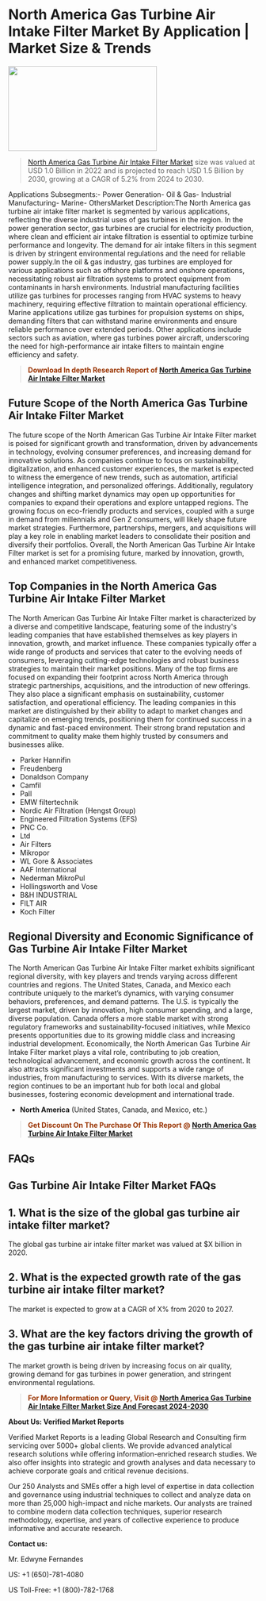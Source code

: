 <p><h1>North America Gas Turbine Air Intake Filter Market By Application | Market Size & Trends</h1><p><img class="aligncenter size-medium wp-image-105565" src="https://ffe5etoiles.com/wp-content/uploads/2025/01/MST7-300x171.png" alt="" width="300" height="171" /></p><blockquote><p><a href="https://www.verifiedmarketreports.com/download-sample/?rid=542860&utm_source=Github-NA&utm_medium=379" target="_blank">North America Gas Turbine Air Intake Filter Market</a> size was valued at USD 1.0 Billion in 2022 and is projected to reach USD 1.5 Billion by 2030, growing at a CAGR of 5.2% from 2024 to 2030.</p></blockquote>Applications Subsegments:- Power Generation- Oil & Gas- Industrial Manufacturing- Marine- OthersMarket Description:The North America gas turbine air intake filter market is segmented by various applications, reflecting the diverse industrial uses of gas turbines in the region. In the power generation sector, gas turbines are crucial for electricity production, where clean and efficient air intake filtration is essential to optimize turbine performance and longevity. The demand for air intake filters in this segment is driven by stringent environmental regulations and the need for reliable power supply.In the oil & gas industry, gas turbines are employed for various applications such as offshore platforms and onshore operations, necessitating robust air filtration systems to protect equipment from contaminants in harsh environments. Industrial manufacturing facilities utilize gas turbines for processes ranging from HVAC systems to heavy machinery, requiring effective filtration to maintain operational efficiency. Marine applications utilize gas turbines for propulsion systems on ships, demanding filters that can withstand marine environments and ensure reliable performance over extended periods. Other applications include sectors such as aviation, where gas turbines power aircraft, underscoring the need for high-performance air intake filters to maintain engine efficiency and safety.</p><blockquote><p><span style="color: #993300;"><strong>Download In depth Research Report of <a href="https://www.verifiedmarketreports.com/download-sample/?rid=542860&utm_source=Github-NA&utm_medium=379">North America Gas Turbine Air Intake Filter Market</a></strong></span></p></blockquote><h2>Future Scope of the North America Gas Turbine Air Intake Filter Market</h2><p>The future scope of the North American Gas Turbine Air Intake Filter market is poised for significant growth and transformation, driven by advancements in technology, evolving consumer preferences, and increasing demand for innovative solutions. As companies continue to focus on sustainability, digitalization, and enhanced customer experiences, the market is expected to witness the emergence of new trends, such as automation, artificial intelligence integration, and personalized offerings. Additionally, regulatory changes and shifting market dynamics may open up opportunities for companies to expand their operations and explore untapped regions. The growing focus on eco-friendly products and services, coupled with a surge in demand from millennials and Gen Z consumers, will likely shape future market strategies. Furthermore, partnerships, mergers, and acquisitions will play a key role in enabling market leaders to consolidate their position and diversify their portfolios. Overall, the North American Gas Turbine Air Intake Filter market is set for a promising future, marked by innovation, growth, and enhanced market competitiveness.</p><h2>Top Companies in the North America Gas Turbine Air Intake Filter Market</h2><p>The North American Gas Turbine Air Intake Filter market is characterized by a diverse and competitive landscape, featuring some of the industry's leading companies that have established themselves as key players in innovation, growth, and market influence. These companies typically offer a wide range of products and services that cater to the evolving needs of consumers, leveraging cutting-edge technologies and robust business strategies to maintain their market positions. Many of the top firms are focused on expanding their footprint across North America through strategic partnerships, acquisitions, and the introduction of new offerings. They also place a significant emphasis on sustainability, customer satisfaction, and operational efficiency. The leading companies in this market are distinguished by their ability to adapt to market changes and capitalize on emerging trends, positioning them for continued success in a dynamic and fast-paced environment. Their strong brand reputation and commitment to quality make them highly trusted by consumers and businesses alike.</p><p><ul><li>Parker Hannifin </li><li> Freudenberg </li><li> Donaldson Company </li><li> Camfil </li><li> Pall </li><li> EMW filtertechnik </li><li> Nordic Air Filtration (Hengst Group) </li><li> Engineered Filtration Systems (EFS) </li><li> PNC Co. </li><li> Ltd </li><li> Air Filters </li><li> Mikropor </li><li> WL Gore & Associates </li><li> AAF International </li><li> Nederman MikroPul </li><li> Hollingsworth and Vose </li><li> B&H INDUSTRIAL </li><li> FILT AIR </li><li> Koch Filter</li></ul></p><h2>Regional Diversity and Economic Significance of Gas Turbine Air Intake Filter Market</h2><p>The North American Gas Turbine Air Intake Filter market exhibits significant regional diversity, with key players and trends varying across different countries and regions. The United States, Canada, and Mexico each contribute uniquely to the market’s dynamics, with varying consumer behaviors, preferences, and demand patterns. The U.S. is typically the largest market, driven by innovation, high consumer spending, and a large, diverse population. Canada offers a more stable market with strong regulatory frameworks and sustainability-focused initiatives, while Mexico presents opportunities due to its growing middle class and increasing industrial development. Economically, the North American Gas Turbine Air Intake Filter market plays a vital role, contributing to job creation, technological advancement, and economic growth across the continent. It also attracts significant investments and supports a wide range of industries, from manufacturing to services. With its diverse markets, the region continues to be an important hub for both local and global businesses, fostering economic development and international trade.</p><ul> <li><strong>North America</strong> (United States, Canada, and Mexico, etc.)</li></ul><blockquote><p><span style="color: #993300;"><strong>Get Discount On The Purchase Of This Report @ <a href="https://www.verifiedmarketreports.com/ask-for-discount/?rid=542860&utm_source=Github-NA&utm_medium=379">North America Gas Turbine Air Intake Filter Market</a></strong></span></p></blockquote><h2>FAQs</h2><p><h2>Gas Turbine Air Intake Filter Market FAQs</h1><h2>1. What is the size of the global gas turbine air intake filter market?</div><div></h2><p>The global gas turbine air intake filter market was valued at $X billion in 2020.</p><h2>2. What is the expected growth rate of the gas turbine air intake filter market?</div><div></h2><p>The market is expected to grow at a CAGR of X% from 2020 to 2027.</p><h2>3. What are the key factors driving the growth of the gas turbine air intake filter market?</div><div></h2><p>The market growth is being driven by increasing focus on air quality, growing demand for gas turbines in power generation, and stringent environmental regulations.</p><!-- Repeat similar questions and answers up to FAQ 20 --></body></html></p><blockquote><p><span style="color: #993300;"><strong>For More Information or Query, Visit @ <a href="https://www.verifiedmarketreports.com/product/gas-turbine-air-intake-filter-market/">North America Gas Turbine Air Intake Filter Market Size And Forecast 2024-2030</a></strong></span></p></blockquote><p><strong>About Us: Verified Market Reports</strong></p><p>Verified Market Reports is a leading Global Research and Consulting firm servicing over 5000+ global clients. We provide advanced analytical research solutions while offering information-enriched research studies. We also offer insights into strategic and growth analyses and data necessary to achieve corporate goals and critical revenue decisions.</p><p>Our 250 Analysts and SMEs offer a high level of expertise in data collection and governance using industrial techniques to collect and analyze data on more than 25,000 high-impact and niche markets. Our analysts are trained to combine modern data collection techniques, superior research methodology, expertise, and years of collective experience to produce informative and accurate research.</p><p><strong>Contact us:</strong></p><p>Mr. Edwyne Fernandes</p><p>US: +1 (650)-781-4080</p><p>US Toll-Free: +1 (800)-782-1768</p>
